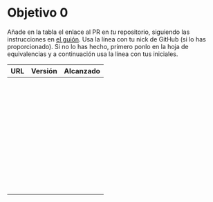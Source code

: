 # Objetivo 0

Añade en la tabla el enlace al PR en *tu* repositorio, siguiendo las
instrucciones en [el guión](http://jj.github.io/IV/documentos/proyecto/0.Repositorio). Usa
la línea con tu nick de GitHub (si lo has proporcionado). Si no lo has hecho,
primero ponlo en la hoja de equivalencias y a continuación usa la línea con tus
iniciales.

| URL                                | Versión | Alcanzado |
|------------------------------------|---------|-----------|
| <!-- Enlace de A E S -->           |         |           |
| <!-- Enlace de juanmaaf -->        |         |           |
| <!-- Enlace de giorgiogiovanni --> |         |           |
| <!-- Enlace de B R J -->           |         |           |
| <!-- Enlace de sweetiepitie -->    |         |           |
| <!-- Enlace de jacarmona364 -->    |         |           |
| <!-- Enlace de C L L M -->         |         |           |
| <!-- Enlace de C R F I -->         |         |           |
| <!-- Enlace de C E J A -->         |         |           |
| <!-- Enlace de FerniCuesta -->     |         |           |
| <!-- Enlace de D L -->             |         |           |
| <!-- Enlace de adiazcencillo -->   |         |           |
| <!-- Enlace de hossam1522 -->      |         |           |
| <!-- Enlace de clara99gf -->       |         |           |
| <!-- Enlace de G M A M -->         |         |           |
| <!-- Enlace de G M F J -->         |         |           |
| <!-- Enlace de G P S -->           |         |           |
| <!-- Enlace de evaanngiil -->      |         |           |
| <!-- Enlace de G R B -->           |         |           |
| <!-- Enlace de G A G -->           |         |           |
| <!-- Enlace de abbonno -->         |         |           |
| <!-- Enlace de G P D -->           |         |           |
| <!-- Enlace de H M -->             |         |           |
| <!-- Enlace de I M -->             |         |           |
| <!-- Enlace de L D C L M C -->     |         |           |
| <!-- Enlace de L A J A -->         |         |           |
| <!-- Enlace de M M N -->           |         |           |
| <!-- Enlace de M C A -->           |         |           |
| <!-- Enlace de M S C -->           |         |           |
| <!-- Enlace de N C J -->           |         |           |
| <!-- Enlace de Carlosmapego8 -->   |         |           |
| <!-- Enlace de P B H -->           |         |           |
| <!-- Enlace de Mario25402 -->      |         |           |
| <!-- Enlace de R C P -->           |         |           |
| <!-- Enlace de R H M -->           |         |           |
| <!-- Enlace de R D R L -->         |         |           |
| <!-- Enlace de MarioRgzLpz -->     |         |           |
| <!-- Enlace de R R A -->           |         |           |
| <!-- Enlace de eigenric -->        |         |           |
| <!-- Enlace de R G A -->           |         |           |
| <!-- Enlace de R S A -->           |         |           |
| <!-- Enlace de S L K -->           |         |           |
| <!-- Enlace de ChinChainis -->     |         |           |
| <!-- Enlace de S V A B S -->       |         |           |
| <!-- Enlace de T L P -->           |         |           |


